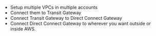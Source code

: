 - Setup multiple VPCs in multiple accounts
- Connect them to Transit Gateway
- Connect Transit Gateway to Direct Connect Gateway
- Connect Direct Connect Gateway to wherever you want outside or inside AWS.